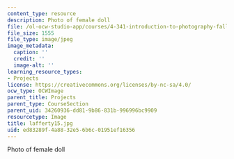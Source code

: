 ```yaml
---
content_type: resource
description: Photo of female doll
file: /ol-ocw-studio-app/courses/4-341-introduction-to-photography-fall-2002/ed83289f4a8832e56b6c01951ef16356_lafferty15.jpg
file_size: 1555
file_type: image/jpeg
image_metadata:
  caption: ''
  credit: ''
  image-alt: ''
learning_resource_types:
- Projects
license: https://creativecommons.org/licenses/by-nc-sa/4.0/
ocw_type: OCWImage
parent_title: Projects
parent_type: CourseSection
parent_uid: 34260936-dd81-9b86-831b-996996bc9909
resourcetype: Image
title: lafferty15.jpg
uid: ed83289f-4a88-32e5-6b6c-01951ef16356
---
```

Photo of female doll
